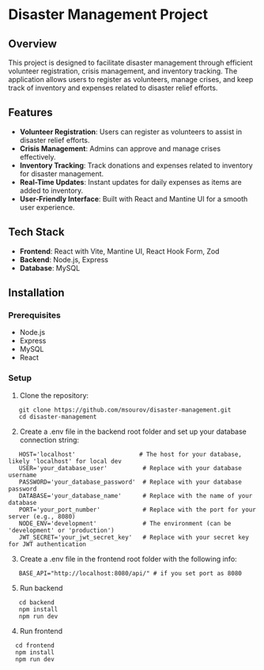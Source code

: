 # Disaster Management Project

## Overview
This project is designed to facilitate disaster management through efficient volunteer registration, crisis management, and inventory tracking. The application allows users to register as volunteers, manage crises, and keep track of inventory and expenses related to disaster relief efforts.

## Features
- **Volunteer Registration**: Users can register as volunteers to assist in disaster relief efforts.
- **Crisis Management**: Admins can approve and manage crises effectively.
- **Inventory Tracking**: Track donations and expenses related to inventory for disaster management.
- **Real-Time Updates**: Instant updates for daily expenses as items are added to inventory.
- **User-Friendly Interface**: Built with React and Mantine UI for a smooth user experience.

## Tech Stack
- **Frontend**: React with Vite, Mantine UI, React Hook Form, Zod
- **Backend**: Node.js, Express
- **Database**: MySQL

## Installation

### Prerequisites
- Node.js
- Express
- MySQL
- React

### Setup
1. Clone the repository:
```
   git clone https://github.com/msourov/disaster-management.git
   cd disaster-management
```
2. Create a .env file in the backend root folder and set up your database connection string:
```
   HOST='localhost'                  # The host for your database, likely 'localhost' for local dev
   USER='your_database_user'          # Replace with your database username
   PASSWORD='your_database_password'  # Replace with your database password
   DATABASE='your_database_name'      # Replace with the name of your database
   PORT='your_port_number'            # Replace with the port for your server (e.g., 8080)
   NODE_ENV='development'             # The environment (can be 'development' or 'production')
   JWT_SECRET='your_jwt_secret_key'   # Replace with your secret key for JWT authentication

```
3. Create a .env file in the frontend root folder with the following info:
```
   BASE_API="http://localhost:8080/api/" # if you set port as 8080
```
5. Run backend
```
   cd backend
   npm install
   npm run dev
```
4. Run frontend
```
  cd frontend
  npm install
  npm run dev
``` 

